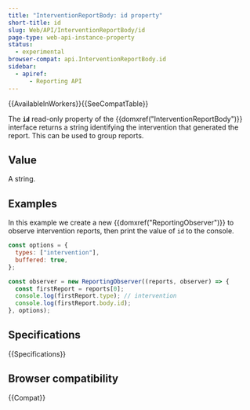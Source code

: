 ```yaml
---
title: "InterventionReportBody: id property"
short-title: id
slug: Web/API/InterventionReportBody/id
page-type: web-api-instance-property
status:
  - experimental
browser-compat: api.InterventionReportBody.id
sidebar:
  - apiref:
      - Reporting API
---
```


{{AvailableInWorkers}}{{SeeCompatTable}}

The **`id`** read-only property of the {{domxref("InterventionReportBody")}} interface returns a string identifying the intervention that generated the report. This can be used to group reports.

## Value

A string.

## Examples

In this example we create a new {{domxref("ReportingObserver")}} to observe intervention reports, then print the value of `id` to the console.

```js
const options = {
  types: ["intervention"],
  buffered: true,
};

const observer = new ReportingObserver((reports, observer) => {
  const firstReport = reports[0];
  console.log(firstReport.type); // intervention
  console.log(firstReport.body.id);
}, options);
```

## Specifications

{{Specifications}}

## Browser compatibility

{{Compat}}
